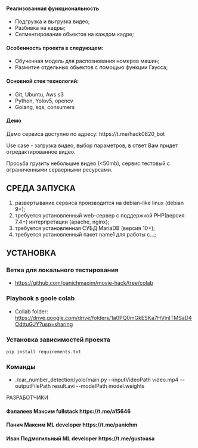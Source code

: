 <h4>Реализованная функциональность</h4>
<ul>
    <li>Подгрузка и выгрузка видео;</li>
    <li>Разбивка на кадры;</li>
    <li>Сегментирование обьектов на каждом кадре;</li>
</ul> 
<h4>Особенность проекта в следующем:</h4>
<ul>
 <li>Обученная модель для распознования номеров машин;</li>
 <li>Размитие отдельных обьектов с помощью функции Гаусса;</li>
 </ul>
<h4>Основной стек технологий:</h4>
<ul>
    <li>Git, Ubuntu, Aws s3</li>
    <li>Python, Yolov5, opencv</li>
    <li>Golang, sqs, consumers </li>
 </ul>
<h4>Демо</h4>
<p>Демо сервиса доступно по адресу: https://t.me/hack0820_bot </p>
<p>Use case - загрузка видео, выбор параметров, в ответ Вам придет отредактированное видео.</p>
<p>Просьба грузить небольшие видео (<50mb),  сервис тестовый с ограниченными серверными ресурсами. </p>

СРЕДА ЗАПУСКА
------------
1) развертывание сервиса производится на debian-like linux (debian 9+);
2) требуется установленный web-сервер с поддержкой PHP(версия 7.4+) интерпретации (apache, nginx);
3) требуется установленная СУБД MariaDB (версия 10+);
4) требуется установленный пакет name1 для работы с...;


УСТАНОВКА
------------
### Ветка для локального тестирования

- https://github.com/panichmaxim/movie-hack/tree/colab
  
### Playbook в goole colab

- Collab folder: https://drive.google.com/drive/folders/1a0PQ0mGkESKa7HVjnITMSaD4OdttuGJY?usp=sharing


### Установка зависимостей проекта

~~~
pip install requirements.txt
~~~


### Команды

- ./car_number_detection/yolo/main.py --inputVideoPath video.mp4 --outputFilePath result.avi --modelPath model.weights


РАЗРАБОТЧИКИ

<h4>Фалалеев Максим fullstack https://t.me/a15646 </h4>
<h4>Панич Максим ML developer https://t.me/panichm </h4>
<h4>Иван Подмогильный ML developer https://t.me/gustoasa </h4>